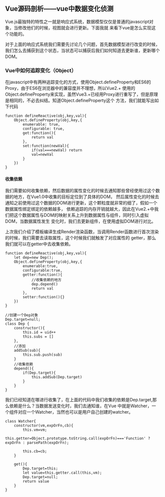 ## Vue源码剖析——vue中数据变化侦测

Vue.js最独特的特性之一就是响应式系统，数据模型仅仅是普通的javascript对象，当修改他们的时候，视图就会进行更新。下面我就
来看下vue是怎么实现这个功能的。

对于上面的响应式系统我们需要先讨论几个问题，首先数据模型进行改变的时候，我们怎么去捕获到这个状态，当状态可以捕获后我们如何知道去更新谁，更新哪个DOM。

### Vue中如何追踪变化（Object）

在javascript中有两种追踪变化的方式，使用Object.defineProperty和ES6的Proxy，由于ES6在浏览器中的兼容度并不理想，所以Vue2.+
使用的Object.defineProperty来实现，虽然Vue3.+已经用Proxy进行重写了，但是原理是相同的，不必去纠结。知道Object.defineProperty这个
方法，我们就能写出如下代码 

```
function defineReactive(obj,key,val){
    Object.defineProperty(obj,key,{
        enumerable: true,
        configurable: true,
        get:function(){
            return val
        },
        set:function(newVal){
            if(val===newVal) return
            val=newVal
        }
    })
}
```
#### 收集依赖

我们需要如何收集依赖，然后数据的属性变化的时候去通知那些曾经使用过这个数据的地方，在Vue1.0中收集的目标定位到了具体的DOM，
然后属性变化的时候去通知之前使用过这个数据的DOM进行更新，这个颗粒度就非常的细了，假如一个数据属性绑定绑定的依赖越多，
依赖追踪的内存开销就越大，因此在Vue2.+中我们把这个数据属性与DOM的映射关系上升到数据属性与组件，同时引入虚拟DOM，当数据属性发生
变化时，我们去更新组件，在使用虚拟DOM进行对比。

上次我们介绍了模板编译生成Render渲染函数，当调用Render函数进行首次渲染的时候，我们需要去读取属性，这个时候我们就触发了对应属性的
getter，那么我们就可以在getter中去收集依赖。

```
function defineReactive(obj,key,val){
    let dep=new Dep();
    Object.defineProperty(obj,key,{
        enumerable:true,
        configurable:true,
        getter:function(){
            //收集依赖的地方
            dep.depend()
            return val
        },
        setter:function(){}
    })
}

//创建一个Dep对象
Dep.target=null;
class Dep {
    constructor(){
        this.id = uid++
        this.subs = []
    },
    //添加
    addSub(sub){
        this.sub.push(sub)
    }
    //收集依赖
    depend(){
        if(Dep.target){
            this.addSub(Dep.target)   
        }
    }
}
```
我们已经知道在哪进行收集了，在上面的代码中我们收集的依赖是Dep.target,那么依赖是什么？当数据发送变化时，我们去通知谁，在Vue
中就是Watcher，一个组件对应一个Watcher，当然也可以是用户自己创建的watcher。

```
class Watcher{
    constructor(vm,expOrFn,cb){
        this.vm=vm;
        this.getter=Object.prototype.toString.call(expOrFn)==='Function' ? expOrFn : parsePath(expOrFn);

        this.cb=cb;
    }

    get(){
        Dep.target=this;
        let value=this.getter.call(this,vm);
        Dep.target=null;
        return value
    }
}

```
